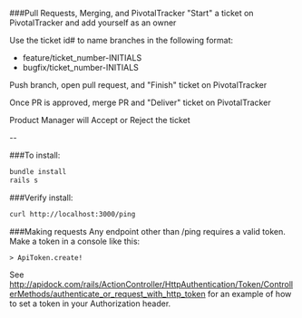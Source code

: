 ###Pull Requests, Merging, and PivotalTracker
"Start" a ticket on PivotalTracker and add yourself as an owner

Use the ticket id# to name branches in the following format:
+ feature/ticket_number-INITIALS
+ bugfix/ticket_number-INITIALS

Push branch, open pull request, and "Finish" ticket on PivotalTracker

Once PR is approved, merge PR and "Deliver" ticket on PivotalTracker

Product Manager will Accept or Reject the ticket

--

###To install:

```sh
bundle install
rails s
```

###Verify install:
```sh
curl http://localhost:3000/ping
```

###Making requests
Any endpoint other than /ping requires a valid token. Make a token in a console like this:
```
> ApiToken.create!
```

See http://apidock.com/rails/ActionController/HttpAuthentication/Token/ControllerMethods/authenticate_or_request_with_http_token for an example of how to set a token in your Authorization header.


